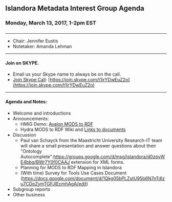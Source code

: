 ## Islandora Metadata Interest Group Agenda
### Monday, March 13, 2017, 1-2pm EST
### 
---
* Chair: Jennifer Eustis
* Notetaker: Amanda Lehman  

---

#### Join on SKYPE.  
* Email us your Skype name to always be on the call.
* [Join Skype Call](https://join.skype.com/t1irYDwEuZ2o): [https://join.skype.com/t1irYDwEuZ2o](https://join.skype.com/t1irYDwEuZ2o)

---

#### Agenda and Notes:
* Welcome and introductions
* Announcements:  
  * HMIG Demo: [Avalon MODS to RDF](https://wiki.duraspace.org/display/hydra/HMIG+Demo+-+Avalon+MODS+to+RDF)  
  * Hydra MODS to RDF Wiki and [Links to documents](https://wiki.duraspace.org/display/hydra/MODS+and+RDF+Descriptive+Metadata+Subgroup) 
* Discussion  
  * Paul van Schayck from the Maastricht University Research-IT team will share a small presentation and answer questions about their "Ontology Autocomplete":https://groups.google.com/d/msg/islandora/d0zpvWE4bbg/BWr7Y0f0CAAJ extension for XML forms.
  * Planning for MODS to RDF Mapping in Islandora
  * (With time) Survey for Tools Use Cases Document (https://docs.google.com/document/d/1Qkg05bPLZstU95b6N7nTdlzu7CDpZymTGFJlEcmhAgA/edit)
* Subgroup reports  
* Other business
